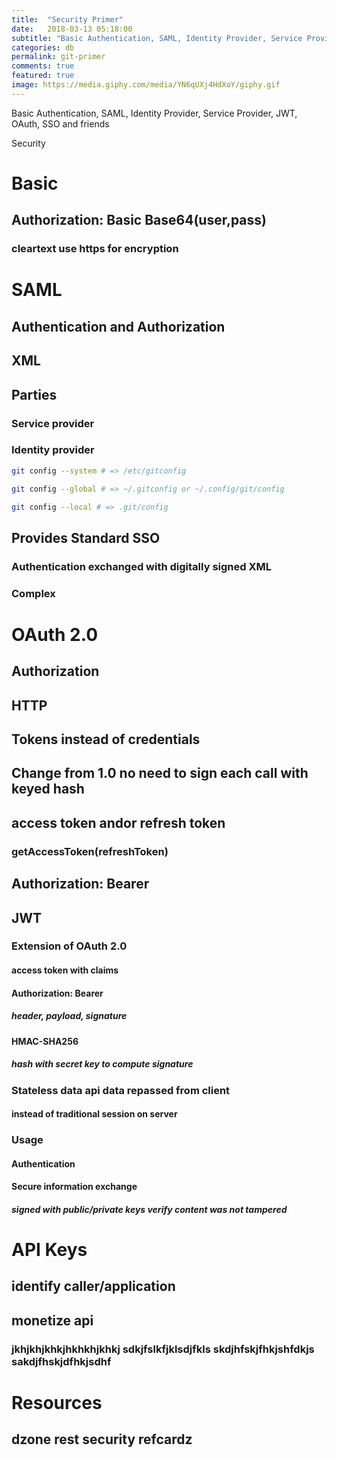 ```yaml
---
title:  "Security Primer"
date:   2018-03-13 05:18:00
subtitle: "Basic Authentication, SAML, Identity Provider, Service Provider, JWT, OAuth, SSO and friends"
categories: db
permalink: git-primer
comments: true
featured: true
image: https://media.giphy.com/media/YN6qUXj4HdXoY/giphy.gif
---
```

Basic Authentication, SAML, Identity Provider, Service Provider, JWT, OAuth, SSO and friends

Security

# Basic

## Authorization: Basic Base64(user,pass)

### cleartext use https for encryption

# SAML

## Authentication and Authorization

## XML

## Parties

### Service provider

### Identity provider

```bash
git config --system # => /etc/gitconfig

git config --global # => ~/.gitconfig or ~/.config/git/config

git config --local # => .git/config
```

## Provides Standard SSO

### Authentication exchanged with digitally signed XML

### Complex

# OAuth 2.0

## Authorization

## HTTP

## Tokens instead of credentials

## Change from 1.0 no need to sign each call with keyed hash

## access token andor refresh token

### getAccessToken(refreshToken)

## Authorization: Bearer <access token>

## JWT

### Extension of OAuth 2.0

#### access token with claims

#### Authorization: Bearer <JWT>

##### header, payload, signature

#### HMAC-SHA256

##### hash with secret key to compute signature

### Stateless data api data repassed from client

#### instead of traditional session on server

### Usage

#### Authentication

#### Secure information exchange

##### signed with public/private keys verify content was not tampered

# API Keys

## identify caller/application

## monetize api

### jkhjkhjkhkjhkhkhjkhkj sdkjfslkfjklsdjfkls skdjhfskjfhkjshfdkjs sakdjfhskjdfhkjsdhf

# Resources

## dzone rest security refcardz
